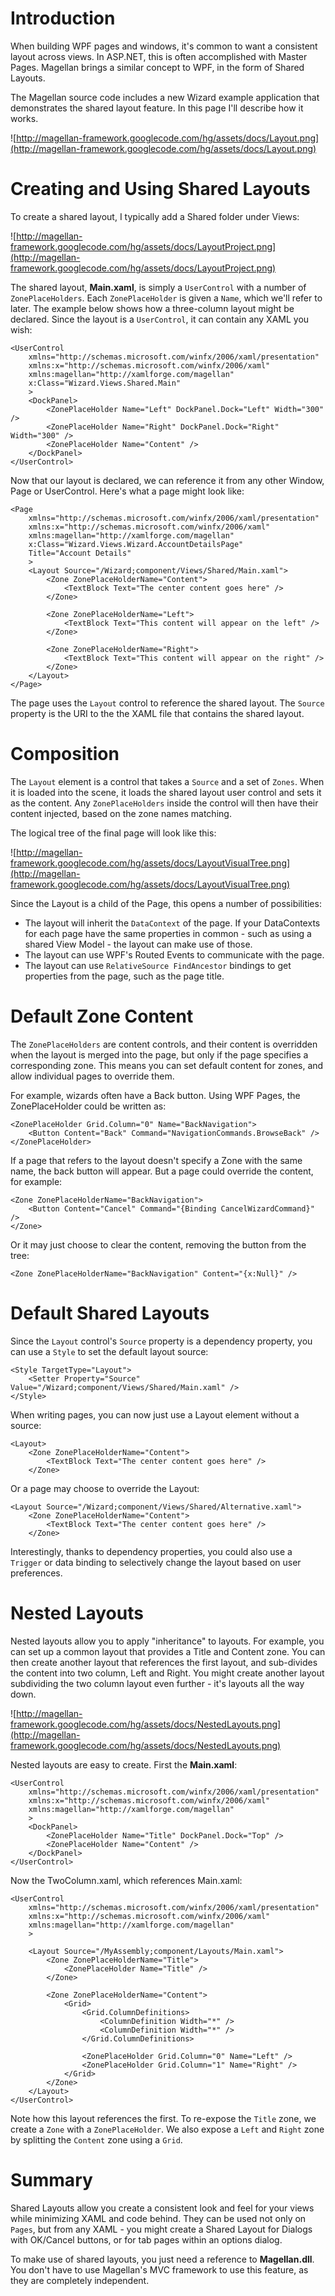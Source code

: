 # Introduction #

When building WPF pages and windows, it's common to want a consistent layout across views. In ASP.NET, this is often accomplished with Master Pages. Magellan brings a similar concept to WPF, in the form of Shared Layouts.

The Magellan source code includes a new Wizard example application that demonstrates the shared layout feature. In this page I'll describe how it works.

![http://magellan-framework.googlecode.com/hg/assets/docs/Layout.png](http://magellan-framework.googlecode.com/hg/assets/docs/Layout.png)

# Creating and Using Shared Layouts #

To create a shared layout, I typically add a Shared folder under Views:

![http://magellan-framework.googlecode.com/hg/assets/docs/LayoutProject.png](http://magellan-framework.googlecode.com/hg/assets/docs/LayoutProject.png)

The shared layout, **Main.xaml**, is simply a `UserControl` with a number of `ZonePlaceHolders`. Each `ZonePlaceHolder` is given a `Name`, which we'll refer to later. The example below shows how a three-column layout might be declared. Since the layout is a `UserControl`, it can contain any XAML you wish:

```
<UserControl
    xmlns="http://schemas.microsoft.com/winfx/2006/xaml/presentation"
    xmlns:x="http://schemas.microsoft.com/winfx/2006/xaml"
    xmlns:magellan="http://xamlforge.com/magellan" 
    x:Class="Wizard.Views.Shared.Main" 
    >
    <DockPanel>
        <ZonePlaceHolder Name="Left" DockPanel.Dock="Left" Width="300" />
        <ZonePlaceHolder Name="Right" DockPanel.Dock="Right" Width="300" />
        <ZonePlaceHolder Name="Content" />
    </DockPanel>
</UserControl>
```

Now that our layout is declared, we can reference it from any other Window, Page or UserControl. Here's what a page might look like:

```
<Page
    xmlns="http://schemas.microsoft.com/winfx/2006/xaml/presentation"
    xmlns:x="http://schemas.microsoft.com/winfx/2006/xaml" 
    xmlns:magellan="http://xamlforge.com/magellan" 
    x:Class="Wizard.Views.Wizard.AccountDetailsPage" 
    Title="Account Details"
    >
    <Layout Source="/Wizard;component/Views/Shared/Main.xaml">
        <Zone ZonePlaceHolderName="Content">
            <TextBlock Text="The center content goes here" />
        </Zone>

        <Zone ZonePlaceHolderName="Left">
            <TextBlock Text="This content will appear on the left" />
        </Zone>

        <Zone ZonePlaceHolderName="Right">
            <TextBlock Text="This content will appear on the right" />
        </Zone>
    </Layout>
</Page>
```

The page uses the `Layout` control to reference the shared layout. The `Source` property is the URI to the the XAML file that contains the shared layout.

# Composition #

The `Layout` element is a control that takes a `Source` and a set of `Zones`. When it is loaded into the scene, it loads the shared layout user control and sets it as the content. Any `ZonePlaceHolders` inside the control will then have their content injected, based on the zone names matching.

The logical tree of the final page will look like this:

![http://magellan-framework.googlecode.com/hg/assets/docs/LayoutVisualTree.png](http://magellan-framework.googlecode.com/hg/assets/docs/LayoutVisualTree.png)

Since the Layout is a child of the Page, this opens a number of possibilities:

  * The layout will inherit the `DataContext` of the page. If your DataContexts for each page have the same properties in common - such as using a shared View Model - the layout can make use of those.
  * The layout can use WPF's Routed Events to communicate with the page.
  * The layout can use `RelativeSource FindAncestor` bindings to get properties from the page, such as the page title.

# Default Zone Content #

The `ZonePlaceHolders` are content controls, and their content is overridden when the layout is merged into the page, but only if the page specifies a corresponding zone. This means you can set default content for zones, and allow individual pages to override them.

For example, wizards often have a Back button. Using WPF Pages, the ZonePlaceHolder could be written as:

```
<ZonePlaceHolder Grid.Column="0" Name="BackNavigation">
    <Button Content="Back" Command="NavigationCommands.BrowseBack" />  
</ZonePlaceHolder>
```

If a page that refers to the layout doesn't specify a Zone with the same name, the back button will appear. But a page could override the content, for example:

```
<Zone ZonePlaceHolderName="BackNavigation"> 
    <Button Content="Cancel" Command="{Binding CancelWizardCommand}" />
</Zone>
```

Or it may just choose to clear the content, removing the button from the tree:

```
<Zone ZonePlaceHolderName="BackNavigation" Content="{x:Null}" />
```

# Default Shared Layouts #

Since the `Layout` control's `Source` property is a dependency property, you can use a `Style` to set the default layout source:

```
<Style TargetType="Layout">
    <Setter Property="Source" Value="/Wizard;component/Views/Shared/Main.xaml" />
</Style>
```

When writing pages, you can now just use a Layout element without a source:

```
<Layout>
    <Zone ZonePlaceHolderName="Content">
        <TextBlock Text="The center content goes here" />
    </Zone>
```

Or a page may choose to override the Layout:

```
<Layout Source="/Wizard;component/Views/Shared/Alternative.xaml">
    <Zone ZonePlaceHolderName="Content">
        <TextBlock Text="The center content goes here" />
    </Zone>
```

Interestingly, thanks to dependency properties, you could also use a `Trigger` or data binding to selectively change the layout based on user preferences.

# Nested Layouts #

Nested layouts allow you to apply "inheritance" to layouts. For example, you can set up a common layout that provides a Title and Content zone. You can then create another layout that references the first layout, and sub-divides the content into two column, Left and Right. You might create another layout subdividing the two column layout even further - it's layouts all the way down.

![http://magellan-framework.googlecode.com/hg/assets/docs/NestedLayouts.png](http://magellan-framework.googlecode.com/hg/assets/docs/NestedLayouts.png)

Nested layouts are easy to create. First the **Main.xaml**:

```
<UserControl 
    xmlns="http://schemas.microsoft.com/winfx/2006/xaml/presentation"
    xmlns:x="http://schemas.microsoft.com/winfx/2006/xaml" 
    xmlns:magellan="http://xamlforge.com/magellan"
    >
    <DockPanel>
        <ZonePlaceHolder Name="Title" DockPanel.Dock="Top" />
        <ZonePlaceHolder Name="Content" />
    </DockPanel>
</UserControl>
```

Now the TwoColumn.xaml, which references Main.xaml:

```
<UserControl 
    xmlns="http://schemas.microsoft.com/winfx/2006/xaml/presentation"
    xmlns:x="http://schemas.microsoft.com/winfx/2006/xaml" 
    xmlns:magellan="http://xamlforge.com/magellan"
    >

    <Layout Source="/MyAssembly;component/Layouts/Main.xaml">        
        <Zone ZonePlaceHolderName="Title">
            <ZonePlaceHolder Name="Title" />
        </Zone>

        <Zone ZonePlaceHolderName="Content">
            <Grid>
                <Grid.ColumnDefinitions>
                    <ColumnDefinition Width="*" />
                    <ColumnDefinition Width="*" />
                </Grid.ColumnDefinitions>

                <ZonePlaceHolder Grid.Column="0" Name="Left" />
                <ZonePlaceHolder Grid.Column="1" Name="Right" />
            </Grid>
        </Zone>
    </Layout>
</UserControl>
```

Note how this layout references the first. To re-expose the `Title` zone, we create a `Zone` with a `ZonePlaceHolder`. We also expose a `Left` and `Right` zone by splitting the `Content` zone using a `Grid`.

# Summary #

Shared Layouts allow you create a consistent look and feel for your views while minimizing XAML and code behind. They can be used not only on `Pages`, but from any XAML - you might create a Shared Layout for Dialogs with OK/Cancel buttons, or for tab pages within an options dialog.

To make use of shared layouts, you just need a reference to **Magellan.dll**. You don't have to use Magellan's MVC framework to use this feature, as they are completely independent.